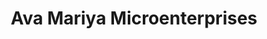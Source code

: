 ---
title: "Ava Mariya Microenterprises"
url: /thiruvananthapuram/ava-mariya-microenterprises/
shop: shop
---